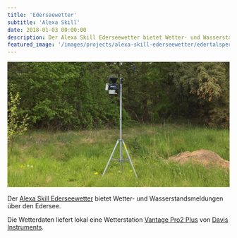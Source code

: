 ```yaml
---
title: 'Ederseewetter'
subtitle: 'Alexa Skill'
date: 2018-01-03 00:00:00
description: Der Alexa Skill Ederseewetter bietet Wetter- und Wasserstandsmeldungen über den Edersee.
featured_image: '/images/projects/alexa-skill-ederseewetter/edertalsperre.jpg'
---
```


![](/images/projects/alexa-skill-ederseewetter/wetterstation-edersee.png)

Der [Alexa Skill Ederseewetter](https://www.amazon.de/Alexander-Paar-Ederseewetter/dp/B076PRBP57) bietet Wetter- und Wasserstandsmeldungen über den Edersee.

Die Wetterdaten liefert lokal eine Wetterstation [Vantage Pro2 Plus](https://www.davisinstruments.com/product/wireless-vantage-pro2-plus-including-uv-solar-radiation-sensors/) von [Davis Instruments](https://www.davisinstruments.com/).
